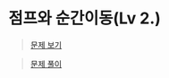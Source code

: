 # 점프와 순간이동(Lv 2.)

> [문제 보기](https://school.programmers.co.kr/learn/courses/30/lessons/12980)  

> [문제 풀이](https://moxie2ks.notion.site/Programmers-12980-1c5a2b63c0ca4b5d920128c598e3bbfe)